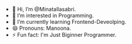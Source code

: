 - 👋 Hi, I’m @Minatallasabri.
- 👀 I’m interested in Programming.
- 🌱 I’m currently learning Frontend-Deveolping.
- 😄 Pronouns: Manoona.
- ⚡ Fun fact: I'm Just Biginner Programmer.

<!---
Minatallasabri/Minatallasabri is a ✨ special ✨ repository because its `README.md` (this file) appears on your GitHub profile.
You can click the Preview link to take a look at your changes.
--->

